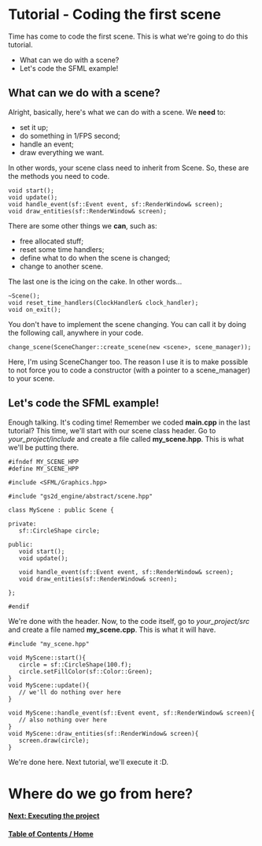 # Tutorial - Coding the first scene

Time has come to code the first scene. This is what we're going to
do this tutorial.

   * What can we do with a scene?
   * Let's code the SFML example!

## What can we do with a scene?

Alright, basically, here's what we can do with a scene. We **need** to:

   * set it up;
   * do something in 1/FPS second;
   * handle an event;
   * draw everything we want.

In other words, your scene class need to inherit from Scene. So, these are
the methods you need to code.

   ```
   void start();
   void update();
   void handle_event(sf::Event event, sf::RenderWindow& screen);
   void draw_entities(sf::RenderWindow& screen);
   ```

There are some other things we **can**, such as:

   * free allocated stuff;
   * reset some time handlers;
   * define what to do when the scene is changed;
   * change to another scene.

The last one is the icing on the cake. In other words...

   ```
   ~Scene();
   void reset_time_handlers(ClockHandler& clock_handler);
   void on_exit();
   ```

You don't have to implement the scene changing. You can call it by doing the following call, anywhere in your code.

   ```
   change_scene(SceneChanger::create_scene(new <scene>, scene_manager));
   ```

Here, I'm using SceneChanger too. The reason I use it is to make possible to not force you to code a constructor (with a pointer to a scene_manager) to your scene.

## Let's code the SFML example!

Enough talking. It's coding time! Remember we coded **main.cpp** in the last tutorial? This time, we'll start with our scene class header. Go to *your_project/include* and create a file called **my_scene.hpp**. This is what we'll be putting there.

```
#ifndef MY_SCENE_HPP
#define MY_SCENE_HPP

#include <SFML/Graphics.hpp>

#include "gs2d_engine/abstract/scene.hpp"

class MyScene : public Scene {

private:
   sf::CircleShape circle;

public:
   void start();
   void update();

   void handle_event(sf::Event event, sf::RenderWindow& screen);
   void draw_entities(sf::RenderWindow& screen);

};

#endif
```

We're done with the header. Now, to the code itself, go to *your_project/src* and create a file named **my_scene.cpp**. This is what it will have.

```
#include "my_scene.hpp"

void MyScene::start(){
   circle = sf::CircleShape(100.f);
   circle.setFillColor(sf::Color::Green);
}
void MyScene::update(){
   // we'll do nothing over here
}

void MyScene::handle_event(sf::Event event, sf::RenderWindow& screen){
   // also nothing over here
}
void MyScene::draw_entities(sf::RenderWindow& screen){
   screen.draw(circle);
}
```

We're done here. Next tutorial, we'll execute it :D.

# Where do we go from here?

#### [Next: Executing the project](/tutorials/linux/executing)

#### [Table of Contents / Home](https://github.com/murilobnt/gs2d_engine#tutorial)
